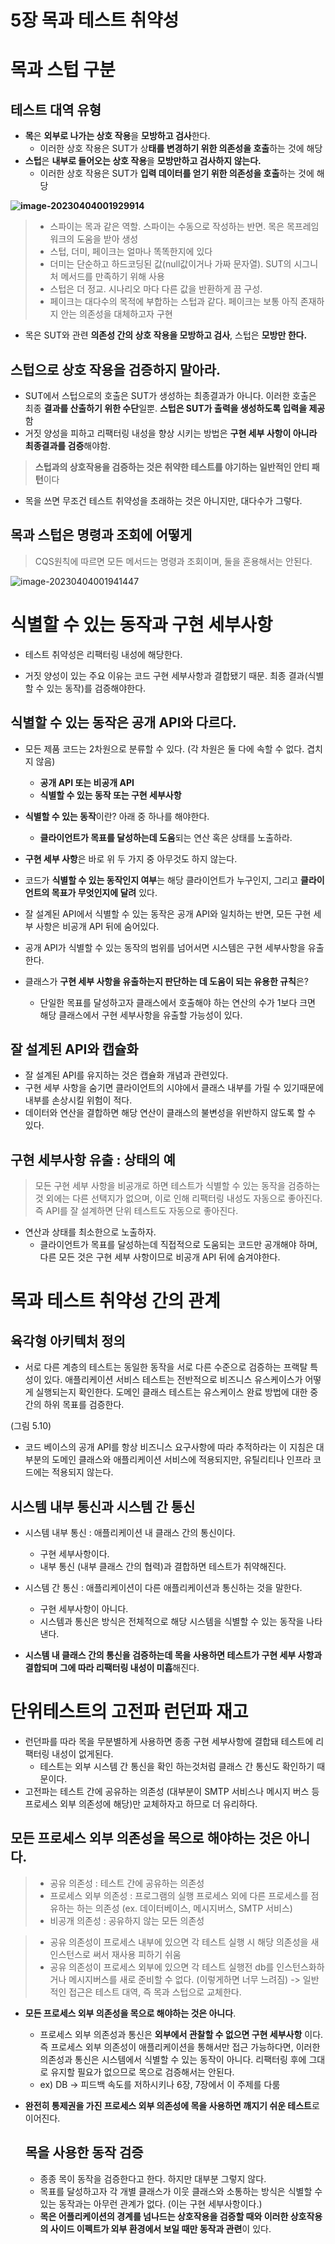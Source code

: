# 5장 목과 테스트 취약성

# 목과 스텁 구분

## 테스트 대역 유형

- **목**은 **외부로 나가는 상호 작용**을 **모방하고 검사**한다.
  - 이러한 상호 작용은 SUT가 상**태를 변경하기 위한 의존성을 호출**하는 것에 해당
- **스텁**은 **내부로 들어오는 상호 작용**을 **모방만하고 검사하지 않는다.**
  - 이러한 상호 작용은 SUT가 **입력 데이터를 얻기 위한 의존성을 호출**하는 것에 해당

**![image-20230404001929914](https://raw.githubusercontent.com/hscom96/ImageStore/main/images/2023/04/04/image-20230404001929914.png)**

>- 스파이는 목과 같은 역할. 스파이는 수동으로 작성하는 반면. 목은 목프레임워크의 도움을 받아 생성
>- 스텁, 더미, 페이크는 얼마나 똑똑한지에 있다
>  - 더미는 단순하고 하드코딩된 값(null값이거나 가짜 문자열). SUT의 시그니처 메서드를 만족하기 위해 사용
>  - 스텁은 더 정교.  시나리오 마다 다른 값을 반환하게 끔 구성.
>  - 페이크는 대다수의 목적에 부합하는 스텁과 같다. 페이크는 보통 아직 존재하지 안는 의존성을 대체하고자 구현



- 목은 SUT와 관련 **의존성 간의 상호 작용을 모방하고 검사**, 스텁은 **모방만 한다.**

## 스텁으로 상호 작용을 검증하지 말아라.

- SUT에서 스텁으로의 호출은 SUT가 생성하는 최종결과가 아니다. 이러한 호출은 최종 **결과를 산출하기 위한 수단**일뿐. **스텁은 SUT가 출력을 생성하도록 입력을 제공**함
- 거짓 양성을 피하고 리팩터링 내성을 향상 시키는 방법은 **구현 세부 사항이 아니라 최종결과를 검증**해야함.

> **스텁과의 상호작용을 검증하는 것은 취약한 테스트를 야기하는 일반적인 안티 패턴**이다

- 목을 쓰면 무조건 테스트 취약성을 초래하는 것은 아니지만, 대다수가 그렇다.

## 목과 스텁은 명령과 조회에 어떻게 

> CQS원칙에 따르면 모든 메서드는 명령과 조회이며, 둘을 혼용해서는 안된다.

![image-20230404001941447](https://raw.githubusercontent.com/hscom96/ImageStore/main/images/2023/04/04/image-20230404001941447.png)



# 식별할 수 있는 동작과 구현 세부사항

- 테스트 취약성은 리팩터링 내성에 해당한다.

- 거짓 양성이 있는 주요 이유는 코드 구현 세부사항과 결합됐기 때문. 최종 결과(식별할 수 있는 동작)를 검증해야한다.

## 식별할 수 있는 동작은 공개 API와 다르다.

- 모든 제품 코드는 2차원으로 분류할 수 있다. (각 차원은 둘 다에 속할 수 없다. 겹치지 않음)

  - **공개 API 또는 비공개 API**
  - **식별할 수 있는 동작 또는 구현 세부사항**

- **식별할 수 있는 동작**이란? 아래 중 하나를 해야한다.

  - **클라이언트가 목표를 달성하는데 도움**되는 연산 혹은 상태를 노출하라.

- **구현 세부 사항**은 바로 위 두 가지 중 아무것도 하지 않는다.

- 코드가 **식별할 수 있는 동작인지 여부**는 해당 클라이언트가 누구인지, 그리고 **클라이언트의 목표가 무엇인지에 달려** 있다.

- 잘 설계된 API에서 식별할 수 있는 동작은 공개 API와 일치하는 반면, 모든 구현 세부 사항은 비공개 API 뒤에 숨어있다.

- 공개 API가 식별할 수 있는 동작의 범위를 넘어서면 시스템은 구현 세부사항을 유출한다.

- 클래스가 **구현 세부 사항을 유출하는지 판단하는 데 도움이 되는 유용한 규칙**은?

  - 단일한 목표를 달성하고자 클래스에서 호출해야 하는 연산의 수가 1보다 크면 해당 클래스에서 구현 세부사항을 유출할 가능성이 있다.

  

## 잘 설계된 API와 캡슐화

- 잘 설계된 API를 유지하는 것은 캡슐화 개념과 관련있다.
- 구현 세부 사항을 숨기면 클라이언트의 시야에서 클래스 내부를 가릴 수 있기때문에 내부를 손상시킬 위험이 적다.
- 데이터와 연산을 결합하면 해당 연산이 클래스의 불변성을 위반하지 않도록 할 수 있다.



## 구현 세부사항 유출 : 상태의 예

> 모든 구현 세부 사항을 비공개로 하면 테스트가 식별할 수 있는 동작을 검증하는 것 외에는 다른 선택지가 없으며, 이로 인해 리팩터링 내성도 자동으로 좋아진다. 즉 API를 잘 설계하면 단위 테스트도 자동으로 좋아진다.

- 연산과 상태를 최소한으로 노출하자.
  - 클라이언트가 목표를 달성하는데 직접적으로 도움되는 코드만 공개해야 하며, 다른 모든 것은 구현 세부 사항이므로 비공개 API 뒤에 숨겨야한다.

# 목과 테스트 취약성 간의 관계

## 육각형 아키텍처 정의

- 서로 다른 계층의 테스트는 동일한 동작을 서로 다른 수준으로 검증하는 프랙탈 특성이 있다. 애플리케이션 서비스 테스트는 전반적으로 비즈니스 유스케이스가 어떻게 실행되는지 확인한다. 도메인 클래스 테스트는 유스케이스 완료 방법에 대한 중간의 하위 목표를 검증한다.

(그림 5.10)

- 코드 베이스의 공개 API를 항상 비즈니스 요구사항에 따라 추적하라는 이 지침은 
  대부분의 도메인 클래스와 애플리케이션 서비스에 적용되지만, 유틸리티나 인프라 코드에는 적용되지 않는다.

## 시스템 내부 통신과 시스템 간 통신

- 시스템 내부 통신 : 애플리케이션 내 클래스 간의 통신이다.
  - 구현 세부사항이다.
  - 내부 통신 (내부 클래스 간의 협력)과 결합하면 테스트가 취약해진다.

- 시스템 간 통신 : 애플리케이션이 다른 애플리케이션과 통신하는 것을 말한다.
  - 구현 세부사항이 아니다.
  - 시스템과 통신은 방식은 전체적으로 해당 시스템을 식별할 수 있는 동작을 나타낸다.

- **시스템 내 클래스 간의 통신을 검증하는데 목을 사용하면 테스트가 구현 세부 사항과 결합되며 그에 따라 리팩터링 내성이 미흡**해진다.



#    단위테스트의 고전파 런던파 재고

- 런던파를 따라 목을 무분별하게 사용하면 종종 구현 세부사항에 결합돼 테스트에 리팩터링 내성이 없게된다.
  - 테스트는 외부 시스템 간 통신을 확인 하는것처럼 클래스 간 통신도 확인하기 때문이다.
- 고전파는 테스트 간에 공유하는 의존성 (대부분이 SMTP 서비스나 메시지 버스 등 프로세스 외부 의존성에 해당)만 교체하자고 하므로 더 유리하다.

## 모든 프로세스 외부 의존성을 목으로 해야하는 것은 아니다.

> - 공유 의존성 : 테스트 간에 공유하는 의존성
> - 프로세스 외부 의존성 : 프로그램의 실행 프로세스 외에 다른 프로세스를 점유하는 하는 의존성 (ex. 데이터베이스, 메시지버스, SMTP 서비스)
> - 비공개 의존성 : 공유하지 않는 모든 의존성

> - 공유 의존성이 프로세스 내부에 있으면 각 테스트 실행 시 해당 의존성을 새 인스턴스로 써서 재사용 피하기 쉬움
> - 공유 의존성이 프로세스 외부에 있으면 각 테스트 실행전 db를 인스턴스화하거나 메시지버스를 새로 준비할 수 없다. (이렇게하면 너무 느려짐) -> 일반적인 접근은 테스트 대역, 즉 목과 스텁으로 교체한다.



- **모든 프로세스 외부 의존성을 목으로 해야하는 것은 아니다**.

  - 프로세스 외부 의존성과 통신은 **외부에서 관찰할 수 없으면 구현 세부사항** 이다. 즉 프로세스 외부 의존성이 애플리케이션을 통해서만 접근 가능하다면, 이러한 의존성과 통신은 시스템에서 식별할 수 있는 동작이 아니다. 리팩터링 후에 그대로 유지할 필요가 없으므로 목으로 검증해서는 안된다. 
  - ex) DB -> 피드백 속도를 저하시키나 6장, 7장에서 이 주제를 다룸

- **완전히 통제권을 가진 프로세스 외부 의존성에 목을 사용하면 깨지기 쉬운 테스트**로 이어진다.

  

  

  ## 목을 사용한 동작 검증

  - 종종 목이 동작을 검증한다고 한다. 하지만 대부분 그렇지 않다. 
  - 목표를 달성하고자 각 개별 클래스가 이웃 클래스와 소통하는 방식은 식별할 수 있는 동작과는 아무런 관계가 없다. (이는 구현 세부사항이다.)
  - **목은 어플리케이션의 경계를 넘나드는 상호작용을 검증할 때와 이러한 상호작용의 사이드 이펙트가 외부 환경에서 보일 때만 동작과 관련**이 있다.

  

